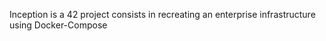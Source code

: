 Inception is a 42 project consists in recreating an enterprise infrastructure using Docker-Compose 
